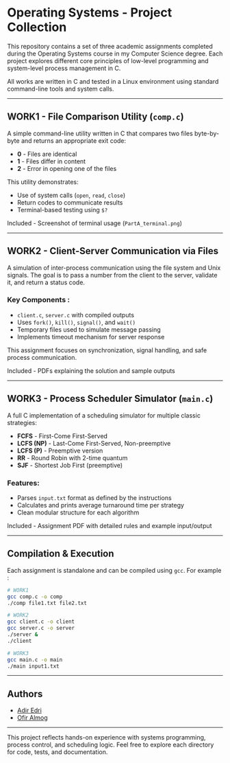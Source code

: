 # Operating Systems - Project Collection

This repository contains a set of three academic assignments completed during the Operating Systems course in my Computer Science degree. Each project explores different core principles of low-level programming and system-level process management in C. 

All works are written in C and tested in a Linux environment using standard command-line tools and system calls.

---

## WORK1 - File Comparison Utility (`comp.c`)

A simple command-line utility written in C that compares two files byte-by-byte and returns an appropriate exit code:

- **0** - Files are identical  
- **1** - Files differ in content  
- **2** - Error in opening one of the files

This utility demonstrates:
- Use of system calls (`open`, `read`, `close`)
- Return codes to communicate results
- Terminal-based testing using `$?`

Included - Screenshot of terminal usage (`PartA_terminal.png`)

---

## WORK2 - Client-Server Communication via Files

A simulation of inter-process communication using the file system and Unix signals. The goal is to pass a number from the client to the server, validate it, and return a status code.

### Key Components :
- `client.c`, `server.c` with compiled outputs
- Uses `fork()`, `kill()`, `signal()`, and `wait()`
- Temporary files used to simulate message passing
- Implements timeout mechanism for server response

This assignment focuses on synchronization, signal handling, and safe process communication.

Included - PDFs explaining the solution and sample outputs

---

## WORK3 - Process Scheduler Simulator (`main.c`)

A full C implementation of a scheduling simulator for multiple classic strategies:

- **FCFS** - First-Come First-Served  
- **LCFS (NP)** - Last-Come First-Served, Non-preemptive  
- **LCFS (P)** - Preemptive version  
- **RR** - Round Robin with 2-time quantum  
- **SJF** - Shortest Job First (preemptive)

### Features:
- Parses `input.txt` format as defined by the instructions
- Calculates and prints average turnaround time per strategy
- Clean modular structure for each algorithm

Included - Assignment PDF with detailed rules and example input/output

---

## Compilation & Execution

Each assignment is standalone and can be compiled using `gcc`. For example :

```bash
# WORK1
gcc comp.c -o comp
./comp file1.txt file2.txt

# WORK2
gcc client.c -o client
gcc server.c -o server
./server &
./client

# WORK3
gcc main.c -o main
./main input1.txt
```

---

## Authors

- [Adir Edri](https://github.com/adiredri)
- [Ofir Almog](https://github.com/Ofigu)

---

This project reflects hands-on experience with systems programming, process control, and scheduling logic. Feel free to explore each directory for code, tests, and documentation.
